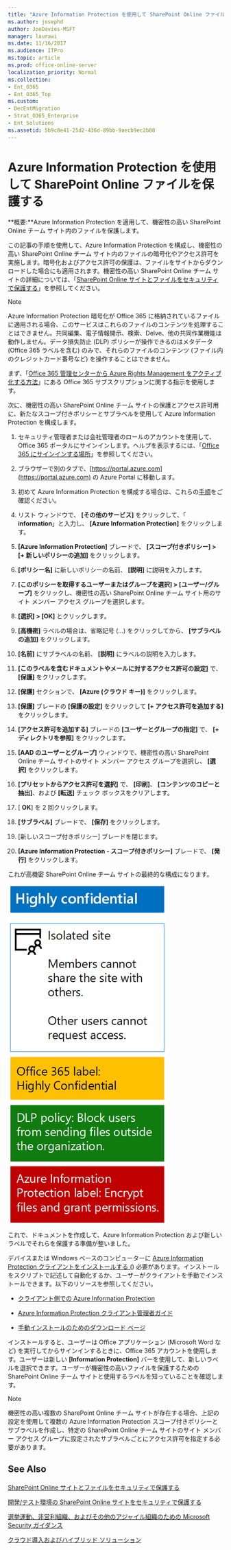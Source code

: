```yaml
---
title: "Azure Information Protection を使用して SharePoint Online ファイルを保護する"
ms.author: josephd
author: JoeDavies-MSFT
manager: laurawi
ms.date: 11/16/2017
ms.audience: ITPro
ms.topic: article
ms.prod: office-online-server
localization_priority: Normal
ms.collection:
- Ent_O365
- Ent_O365_Top
ms.custom:
- DecEntMigration
- Strat_O365_Enterprise
- Ent_Solutions
ms.assetid: 5b9c8e41-25d2-436d-89bb-9aecb9ec2b80
---
```


# Azure Information Protection を使用して SharePoint Online ファイルを保護する

 **概要:**Azure Information Protection を適用して、機密性の高い SharePoint Online チーム サイト内のファイルを保護します。
  
この記事の手順を使用して、Azure Information Protection を構成し、機密性の高い SharePoint Online チーム サイト内のファイルの暗号化やアクセス許可を実施します。暗号化およびアクセス許可の保護は、ファイルをサイトからダウンロードした場合にも適用されます。機密性の高い SharePoint Online チーム サイトの詳細については、「[SharePoint Online サイトとファイルをセキュリティで保護する](secure-sharepoint-online-sites-and-files.md)」を参照してください。
  
> [!NOTE]
> Azure Information Protection 暗号化が Office 365 に格納されているファイルに適用される場合、このサービスはこれらのファイルのコンテンツを処理することはできません。共同編集、電子情報開示、検索、Delve、他の共同作業機能は動作しません。データ損失防止 (DLP) ポリシーが操作できるのはメタデータ (Office 365 ラベルを含む) のみで、それらのファイルのコンテンツ (ファイル内のクレジットカード番号など) を操作することはできません。 
  
まず、「[Office 365 管理センターから Azure Rights Management をアクティブ化する方法](https://docs.microsoft.com/information-protection/deploy-use/activate-office365)」にある Office 365 サブスクリプションに関する指示を使用します。
  
次に、機密性の高い SharePoint Online チーム サイトの保護とアクセス許可用に、新たなスコープ付きポリシーとサブラベルを使用して Azure Information Protection を構成します。
  
1. セキュリティ管理者または会社管理者のロールのアカウントを使用して、Office 365 ポータルにサインインします。ヘルプを表示するには、「[Office 365 にサインインする場所](https://support.office.com/Article/Where-to-sign-in-to-Office-365-e9eb7d51-5430-4929-91ab-6157c5a050b4)」を参照してください。
    
2. ブラウザーで別のタブで、[https://portal.azure.com](https://portal.azure.com) の Azure Portal に移動します。
    
3. 初めて Azure Information Protection を構成する場合は、これらの[手順](https://docs.microsoft.com/information-protection/deploy-use/configure-policy#to-access-the-azure-information-protection-blade-for-the-first-time)をご確認ください。
    
4. リスト ウィンドウで、 **[その他のサービス]** をクリックして、「 **information**」と入力し、 **[Azure Information Protection]** をクリックします。
    
5. **[Azure Information Protection]** ブレードで、 **[スコープ付きポリシー] > [+ 新しいポリシーの追加]** をクリックします。
    
6. **[ポリシー名]** に新しいポリシーの名前、 **[説明]** に説明を入力します。
    
7. **[このポリシーを取得するユーザーまたはグループを選択] > [ユーザー/グループ]** をクリックし、機密性の高い SharePoint Online チーム サイト用のサイト メンバー アクセス グループを選択します。
    
8. **[選択] > [OK]** とクリックします。
    
9. **[高機密]** ラベルの場合は、省略記号 (...) をクリックしてから、 **[サブラベルの追加]** をクリックします。
    
10. **[名前]** にサブラベルの名前、 **[説明]** にラベルの説明を入力します。
    
11. **[このラベルを含むドキュメントやメールに対するアクセス許可の設定]** で、 **[保護]** をクリックします。
    
12. **[保護]** セクションで、 **[Azure (クラウド キー)]** をクリックします。
    
13. **[保護]** ブレードの **[保護の設定]** をクリックして **[+ アクセス許可を追加する]** をクリックします。
    
14. **[アクセス許可を追加する]** ブレードの **[ユーザーとグループの指定]** で、 **[+ ディレクトリを参照]** をクリックします。
    
15. **[AAD のユーザーとグループ]** ウィンドウで、機密性の高い SharePoint Online チーム サイトのサイト メンバー アクセス グループを選択し、 **[選択]** をクリックします。
    
16. **[プリセットからアクセス許可を選択]** で、 **[印刷]**、 **[コンテンツのコピーと抽出]**、および **[転送]** チェック ボックスをクリアします。
    
17. [ **OK**] を 2 回クリックします。
    
18. **[サブラベル]** ブレードで、 **[保存]** をクリックします。
    
19. [新しいスコープ付きポリシー] ブレードを閉じます。
    
20. **[Azure Information Protection - スコープ付きポリシー]** ブレードで、 **[発行]** をクリックします。
    
これが高機密 SharePoint Online チーム サイトの最終的な構成になります。
  
![独立した SharePoint Online チーム サイトの Azure Information Protection ラベル。](images/8cc92aa4-e7bc-4c2f-a4a4-3b034b21aebf.png)
  
これで、ドキュメントを作成して、Azure Information Protection および新しいラベルでそれらを保護する準備が整いました。
  
デバイスまたは Windows ベースのコンピューターに [Azure Information Protection クライアントをインストールする (](https://docs.microsoft.com/information-protection/rms-client/install-client-app)) 必要があります。インストールをスクリプトで記述して自動化するか、ユーザーがクライアントを手動でインストールできます。以下のリソースを参照してください。
  
- [クライアント側での Azure Information Protection](https://docs.microsoft.com/information-protection/rms-client/use-client)
    
- [Azure Information Protection クライアント管理者ガイド](https://docs.microsoft.com/information-protection/rms-client/client-admin-guide)
    
- [手動インストールのためのダウンロード ページ](https://www.microsoft.com/download/details.aspx?id=53018)
    
インストールすると、ユーザーは Office アプリケーション (Microsoft Word など) を実行してからサインインするときに、Office 365 アカウントを使用します。ユーザーは新しい **[Information Protection]** バーを使用して、新しいラベルを選択できます。ユーザーが機密性の高いファイルを保護するための SharePoint Online チーム サイトと使用するラベルを知っていることを確認します。
  
> [!NOTE]
> 機密性の高い複数の SharePoint Online チーム サイトが存在する場合、上記の設定を使用して複数の Azure Information Protection スコープ付きポリシーとサブラベルを作成し、特定の SharePoint Online チーム サイトのサイト メンバー アクセス グループに設定されたサブラベルごとにアクセス許可を指定する必要があります。 
  
## See Also

#### 

[SharePoint Online サイトとファイルをセキュリティで保護する](secure-sharepoint-online-sites-and-files.md)
  
[開発/テスト環境の SharePoint Online サイトをセキュリティで保護する](secure-sharepoint-online-sites-in-a-dev-test-environment.md)
  
[選挙運動、非営利組織、およびその他のアジャイル組織のための Microsoft Security ガイダンス](microsoft-security-guidance-for-political-campaigns-nonprofits-and-other-agile-o.md)
  
[クラウド導入およびハイブリッド ソリューション](cloud-adoption-and-hybrid-solutions.md)

